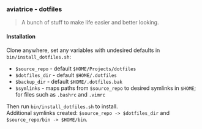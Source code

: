 ### aviatrice - dotfiles
>A bunch of stuff to make life easier and better looking.

#### Installation
Clone anywhere, set any variables with undesired defaults in `bin/install_dotfiles.sh`:
- `$source_repo` - default `$HOME/Projects/dotfiles`
- `$dotfiles_dir` - default `$HOME/.dotfiles`
- `$backup_dir` - default `$HOME/.dotfiles.bak`
- `$symlinks` - maps paths from `$source_repo` to desired symlinks in `$HOME`; for files such as `.bashrc` and `.vimrc`

Then run `bin/install_dotfiles.sh` to install.  
Additional symlinks created: `$source_repo -> $dotfiles_dir` and `$source_repo/bin -> $HOME/bin`.
